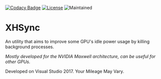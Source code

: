 [![Codacy Badge](https://api.codacy.com/project/badge/Grade/38b932ee2de84d2c9e4521aa96567a94)](https://app.codacy.com/app/XenHat/HatSync?utm_source=github.com&utm_medium=referral&utm_content=XenHat/HatSync&utm_campaign=Badge_Grade_Dashboard)
[![License](https://img.shields.io/badge/license-AFPL-blue.svg)](https://tldrlegal.com/license/aladdin-free-public-license) ![Maintained](https://img.shields.io/maintenance/yes/2017.svg)
# XHSync
An utility that aims to improve some GPU's idle power usage by killing background processes.

*Mostly developed for the NVIDIA Maxwell architecture, can be useful for other GPUs.*

Developed on Visual Studio 2017. Your Mileage May Vary.
